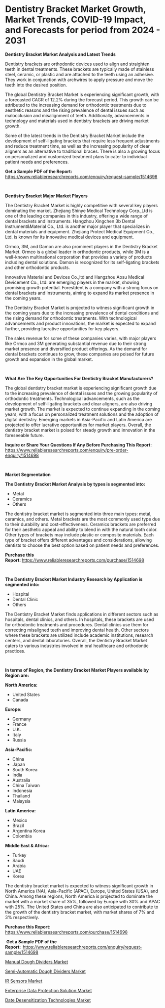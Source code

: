 <p><h1>Dentistry Bracket Market Growth, Market Trends, COVID-19 Impact, and Forecasts for period from 2024 - 2031</h1></p><p><strong>Dentistry Bracket Market Analysis and Latest Trends</strong></p>
<p><p>Dentistry brackets are orthodontic devices used to align and straighten teeth in dental treatments. These brackets are typically made of stainless steel, ceramic, or plastic and are attached to the teeth using an adhesive. They work in conjunction with archwires to apply pressure and move the teeth into the desired position.</p><p>The global Dentistry Bracket Market is experiencing significant growth, with a forecasted CAGR of 12.2% during the forecast period. This growth can be attributed to the increasing demand for orthodontic treatments due to aesthetic reasons and the rising prevalence of dental issues such as malocclusion and misalignment of teeth. Additionally, advancements in technology and materials used in dentistry brackets are driving market growth.</p><p>Some of the latest trends in the Dentistry Bracket Market include the development of self-ligating brackets that require less frequent adjustments and reduce treatment time, as well as the increasing popularity of clear aligners as an alternative to traditional braces. There is also a growing focus on personalized and customized treatment plans to cater to individual patient needs and preferences.</p></p>
<p><strong>Get a Sample PDF of the Report:&nbsp;</strong> <a href="https://www.reliableresearchreports.com/enquiry/request-sample/1514698">https://www.reliableresearchreports.com/enquiry/request-sample/1514698</a></p>
<p>&nbsp;</p>
<p><strong>Dentistry Bracket Major Market Players</strong></p>
<p><p>The Dentistry Bracket Market is highly competitive with several key players dominating the market. Zhejiang Shinye Medical Technology Corp.,Ltd is one of the leading companies in this industry, offering a wide range of dental brackets and instruments. Hangzhou Xingchen 3b Dental Instrument&Material Co., Ltd. is another major player that specializes in dental materials and equipment. Zhejiang Protect Medical Equipment Co., Ltd. is known for its innovative medical devices and equipment.</p><p>Ormco, 3M, and Damon are also prominent players in the Dentistry Bracket Market. Ormco is a global leader in orthodontic products, while 3M is a well-known multinational corporation that provides a variety of products including dental solutions. Damon is recognized for its self-ligating brackets and other orthodontic products.</p><p>Innovative Material and Devices Co.,ltd and Hangzhou Aosu Medical Devicement Co., Ltd. are emerging players in the market, showing promising growth potential.  Forestdent is a company with a strong focus on dental brackets and instruments, aiming to expand its market presence in the coming years.</p><p>The Dentistry Bracket Market is projected to witness significant growth in the coming years due to the increasing prevalence of dental conditions and the rising demand for orthodontic treatments. With technological advancements and product innovations, the market is expected to expand further, providing lucrative opportunities for key players.</p><p>The sales revenue for some of these companies varies, with major players like Ormco and 3M generating substantial revenue due to their strong market presence and diversified product offerings. As the demand for dental brackets continues to grow, these companies are poised for future growth and expansion in the global market.</p></p>
<p>&nbsp;</p>
<p><strong>What Are The Key Opportunities For Dentistry Bracket Manufacturers?</strong></p>
<p><p>The global dentistry bracket market is experiencing significant growth due to the increasing prevalence of dental issues and the growing popularity of orthodontic treatments. Technological advancements, such as the development of self-ligating brackets and clear aligners, are also driving market growth. The market is expected to continue expanding in the coming years, with a focus on personalized treatment solutions and the adoption of digital dentistry. Emerging markets in Asia-Pacific and Latin America are projected to offer lucrative opportunities for market players. Overall, the dentistry bracket market is poised for steady growth and innovation in the foreseeable future.</p></p>
<p><strong>Inquire or Share Your Questions If Any Before Purchasing This Report:</strong> <a href="https://www.reliableresearchreports.com/enquiry/pre-order-enquiry/1514698">https://www.reliableresearchreports.com/enquiry/pre-order-enquiry/1514698</a></p>
<p>&nbsp;</p>
<p><strong>Market Segmentation</strong></p>
<p><strong>The Dentistry Bracket Market Analysis by types is segmented into:</strong></p>
<p><ul><li>Metal</li><li>Ceramics</li><li>Others</li></ul></p>
<p><p>The dentistry bracket market is segmented into three main types: metal, ceramics, and others. Metal brackets are the most commonly used type due to their durability and cost-effectiveness. Ceramics brackets are preferred for their aesthetic appeal and ability to blend in with the natural tooth color. Other types of brackets may include plastic or composite materials. Each type of bracket offers different advantages and considerations, allowing dentists to choose the best option based on patient needs and preferences.</p></p>
<p><strong>Purchase this Report:&nbsp;</strong><a href="https://www.reliableresearchreports.com/purchase/1514698">https://www.reliableresearchreports.com/purchase/1514698</a></p>
<p>&nbsp;</p>
<p><strong>The Dentistry Bracket Market Industry Research by Application is segmented into:</strong></p>
<p><ul><li>Hospital</li><li>Dental Clinic</li><li>Others</li></ul></p>
<p><p>The Dentistry Bracket Market finds applications in different sectors such as hospitals, dental clinics, and others. In hospitals, these brackets are used for orthodontic treatments and procedures. Dental clinics use them for correcting misaligned teeth and improving dental health. Other sectors where these brackets are utilized include academic institutions, research centers, and dental laboratories. Overall, the Dentistry Bracket Market caters to various industries involved in oral healthcare and orthodontic practices.</p></p>
<p>&nbsp;</p>
<p><strong>In terms of Region, the Dentistry Bracket Market Players available by Region are:</strong></p>
<p>
    <p> <strong> North America: </strong>
        <ul>
            <li>United States</li>
            <li>Canada</li>
        </ul>
        </p> 
    <p> <strong> Europe: </strong>
        <ul>
            <li>Germany</li>
            <li>France</li>
            <li>U.K.</li>
            <li>Italy</li>
            <li>Russia</li>
        </ul>
        </p> 
    <p> <strong> Asia-Pacific: </strong>
        <ul>
            <li>China</li>
            <li>Japan</li>
            <li>South Korea</li>
            <li>India</li>
            <li>Australia</li>
            <li>China Taiwan</li>
            <li>Indonesia</li>
            <li>Thailand</li>
            <li>Malaysia</li>
        </ul>
        </p> 
    <p> <strong> Latin America: </strong>
        <ul>
            <li>Mexico</li>
            <li>Brazil</li>
            <li>Argentina Korea</li>
            <li>Colombia</li>
        </ul>
        </p> 
    <p> <strong> Middle East & Africa: </strong>
        <ul>
            <li>Turkey</li>
            <li>Saudi</li>
            <li>Arabia</li>
            <li>UAE</li>
            <li>Korea</li>
        </ul>
    </p>
    </p>
<p><p>The dentistry bracket market is expected to witness significant growth in North America (NA), Asia-Pacific (APAC), Europe, United States (USA), and China. Among these regions, North America is projected to dominate the market with a market share of 35%, followed by Europe with 30% and APAC with 25%. The United States and China are also anticipated to contribute to the growth of the dentistry bracket market, with market shares of 7% and 3% respectively.</p></p>
<p><strong>Purchase this Report: </strong><a href="https://www.reliableresearchreports.com/purchase/1514698">https://www.reliableresearchreports.com/purchase/1514698</a></p>
<p>&nbsp;<strong>Get a Sample PDF of the Report:&nbsp;&nbsp;</strong><a href="https://www.reliableresearchreports.com/enquiry/request-sample/1514698">https://www.reliableresearchreports.com/enquiry/request-sample/1514698</a></p>
<p><strong></strong></p>
<p><p><a href="https://angry-finch-aaf.notion.site/Manual-Dough-Dividers-Market-Provides-Detailed-Segmentation-of-this-Market-based-on-Type-Applicatio-2bc28313f4554a16bce3dbac019e19b0">Manual Dough Dividers Market</a></p><p><a href="https://faithful-glue-af3.notion.site/Semi-Automatic-Dough-Dividers-Market-Size-Growing-and-Forecasted-for-period-from-2024-2031-and-pro-0b095beeab194ae4b09e4a6dda4e2ccc">Semi-Automatic Dough Dividers Market</a></p><p><a href="https://view.publitas.com/reportprime-1/ir-sensors-market-research-report-the-key-to-successful-business-strategy-forecasted-for-period-from-2024-2031/">IR Sensors Market</a></p><p><a href="https://github.com/brentleyjimmiealvaradoz4l1rea/Market-Research-Report-List-1/blob/main/enterprise-data-protection-solution-market.md">Enterprise Data Protection Solution Market</a></p><p><a href="https://github.com/eeaveuhhh/Market-Research-Report-List-1/blob/main/date-desensitization-technologies-market.md">Date Desensitization Technologies Market</a></p></p>